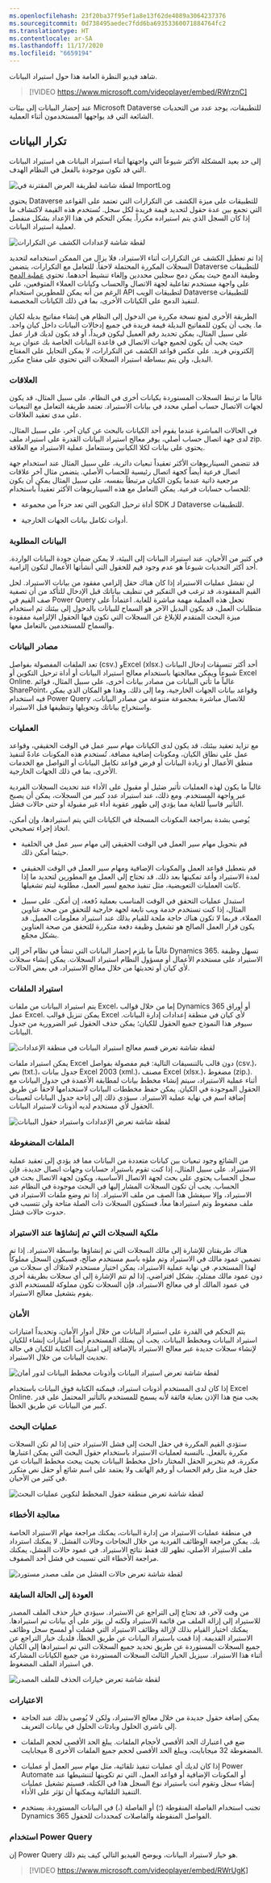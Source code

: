 ```yaml
---
ms.openlocfilehash: 23f20ba37f95ef1a8e13f62de4089a3064237376
ms.sourcegitcommit: 0d738495aedec7fdd6ba69353360071884764fc2
ms.translationtype: HT
ms.contentlocale: ar-SA
ms.lasthandoff: 11/17/2020
ms.locfileid: "6659194"
---
```

شاهد فيديو النظرة العامة هذا حول استيراد البيانات.

> [!VIDEO https://www.microsoft.com/videoplayer/embed/RWrznC]

عند إحضار البيانات إلى بيئات Microsoft Dataverse للتطبيقات، يوجد عدد من التحديات الشائعة التي قد يواجهها المستخدمون أثناء العملية.

## <a name="duplicate-data"></a>تكرار البيانات 

إلى حد بعيد المشكلة الأكثر شيوعاً التي واجهتها أثناء استيراد البيانات هي استيراد البيانات التي قد تكون موجودة بالفعل في النظام الهدف. 

![لقطة شاشة لطريقة العرض المقترنة في ImportLog](../media/T2_CommonDataChallenges_image1.png)

يحتوي Dataverse للتطبيقات على ميزة الكشف عن التكرارات التي تعتمد على القواعد التي تجمع بين عدة حقول لتحديد قيمة فريدة لكل سجل. تُستخدم هذه القيمة لاكتشاف ما إذا كان السجل الذي يتم استيراده مكرراً. يمكن التحكم في هذا الإعداد بشكل منفصل لعملية استيراد البيانات. 

![لقطة شاشة لإعدادات الكشف عن التكرارات](../media/T2_CommonDataChallenges_image2.png)

إذا تم تعطيل الكشف عن التكرارات أثناء الاستيراد، فلا يزال من الممكن استخدامه لتحديد السجلات المكررة المحتملة لاحقاً. للتعامل مع التكرارات، يتضمن Dataverse للتطبيقات وظيفة الدمج حيث يمكن دمج سجلين محددين وإلغاء تنشيط أحدهما. تحتوي [عملية الدمج](https://docs.microsoft.com/dynamics365/customer-engagement/basics/merge-duplicate-records-accounts-contacts-leads) على واجهة مستخدم تفاعلية لجهة الاتصال والحساب وكيانات العملاء المتوقعين، على الرغم من أنه يمكن للمطورين استخدام API لتطبيقات الويب Dataverse للتطبيقات لتنفيذ الدمج على الكيانات الأخرى، بما في ذلك الكيانات المخصصة.

الطريقة الأخرى لمنع نسخة مكررة من الدخول إلى النظام هي إنشاء مفاتيح بديلة لكيان ما. يجب أن يكون للمفاتيح البديلة قيمة فريدة في جميع إدخالات البيانات داخل كيان واحد. على سبيل المثال، يمكن تحديد رقم العميل ليكون فريداً، أو قد يكون لديك قرار عمل حيث يجب أن يكون لجميع جهات الاتصال في قاعدة البيانات الخاصة بك عنوان بريد إلكتروني فريد. على عكس قواعد الكشف عن التكرارات، لا يمكن التحايل على المفتاح البديل، ولن يتم ببساطة استيراد السجلات التي تحتوي على مفتاح مكرر.

### <a name="relationships"></a>العلاقات

غالباً ما ترتبط السجلات المستوردة بكيانات أخرى في النظام. على سبيل المثال، قد يكون لجهات الاتصال حساب أصلي محدد في بيانات الاستيراد. تعتمد طريقة التعامل مع التبعيات على مدى تعقيد العلاقات. 

في الحالات المباشرة عندما يقوم أحد الكيانات بالبحث عن كيان آخر، على سبيل المثال، لدى جهة اتصال حساب أصلي، يوفر معالج استيراد البيانات القدرة على استيراد ملف zip. يحتوي على بيانات لكلا الكيانين وستتعامل عملية الاستيراد مع العلاقة.

قد تتضمن السيناريوهات الأكثر تعقيداً تبعيات دائرية، على سبيل المثال عند استخدام جهة اتصال فرعية أيضاً كجهة اتصال رئيسية للحساب الأصلي. يتضمن مثال آخر علاقات مرجعية ذاتية عندما يكون الكيان مرتبطاً بنفسه، على سبيل المثال يمكن أن يكون للحساب حسابات فرعية. يمكن التعامل مع هذه السيناريوهات الأكثر تعقيداً باستخدام: 

- أداة ترحيل التكوين التي تعد جزءاً من مجموعة SDK لـ Dataverse للتطبيقات.

- أدوات تكامل بيانات الجهات الخارجية.

### <a name="required-data"></a>البيانات المطلوبة

في كثير من الأحيان، عند استيراد البيانات إلى البيئة، لا يمكن ضمان جودة البيانات الواردة. أحد أكثر التحديات شيوعاً هو عدم وجود قيم للحقول التي أنشأتها الأعمال لتكون إلزامية. 

لن تفشل عمليات الاستيراد إذا كان هناك حقل إلزامي مفقود من بيانات الاستيراد. لحل القيم المفقودة، قد ترغب في التفكير في تنظيف بياناتك قبل الإدخال للتأكد من أن تصفية صف القيم في Power Query تجعل هذه العملية مهمة مباشرة للغاية. اعتماداً على متطلبات العمل، قد يكون البديل الآخر هو السماح للبيانات بالدخول إلى بيئتك ثم استخدام ميزة البحث المتقدم للإبلاغ عن السجلات التي تكون فيها الحقول الإلزامية مفقودة والسماح للمستخدمين بالتعامل معها.

### <a name="data-sources"></a>مصادر البيانات

تعد الملفات المفصولة بفواصل (csv.) وExcel ‏(xlsx.) أحد أكثر تنسيقات إدخال البيانات شيوعاً ويمكن معالجتها باستخدام معالج استيراد البيانات أو أداة ترحيل التكوين أو Excel Online. غالباً ما تأتي البيانات من مصادر بيانات أخرى، على سبيل المثال، قوائم SharePoint، وقواعد بيانات الجهات الخارجية، وما إلى ذلك. وهذا هو المكان الذي يمكن فيه استخدام Power Query للاتصال مباشرة بمجموعة متنوعة من مصادر البيانات، واستخراج بياناتك وتحويلها وتنظيفها قبل الاستيراد. 

### <a name="processes"></a>ال‏‏عمليات 

مع تزايد تعقيد بيئتك، قد يكون لدى الكيانات مهام سير عمل في الوقت الحقيقي، وقواعد عمل على نطاق الكيان، ومكونات إضافية مضافة. تُستخدم هذه المكونات عادةً لتنفيذ منطق الأعمال أو زيادة البيانات أو فرض قواعد تكامل البيانات أو التواصل مع الخدمات الأخرى، بما في ذلك الجهات الخارجية.

غالباً ما يكون لهذه العمليات تأثير ضئيل أو مقبول على الأداء عند تحديث السجلات الفردية عبر واجهة المستخدم. ومع ذلك، عند استيراد عدد كبير من السجلات، يمكن أن يصبح التأثير قاسياً للغاية مما يؤدي إلى ظهور عقوبة أداء غير مقبولة أو حتى حالات فشل.

يُوصى بشدة بمراجعة المكونات المسجلة في الكيانات التي يتم استيرادها، وإن أمكن، اتخاذ إجراء تصحيحي.

- قم بتحويل مهام سير العمل في الوقت الحقيقي إلى مهام سير عمل في الخلفية حيثما أمكن ذلك.

- قم بتعطيل قواعد العمل والمكونات الإضافية ومهام سير العمل في الوقت الحقيقي لمدة الاستيراد وأعد تمكينها بعد ذلك. قد تحتاج إلى العمل مع المطورين لتحديد ما إذا كانت العمليات التعويضية، مثل تنفيذ مجمع لسير العمل، مطلوبة ليتم تشغيلها.

- استبدل عمليات التحقق في الوقت المناسب بعملية دُفعة، إن أمكن. على سبيل المثال، إذا كنت تستخدم خدمة ويب تابعة لجهة خارجية للتحقق من صحة عناوين العملاء، فربما لا تكون هناك حاجة ملحة للقيام بذلك عند استيراد معلومات العميل. قد يكون قرار العمل الصالح هو تشغيل وظيفة دفعة متكررة للتحقق من صحة العناوين بشكل مجمّع.

 
غالباً ما يلزم إحضار البيانات التي تنشأ في نظام آخر إلى Dynamics 365. تسهل وظيفة الاستيراد على مستخدم الأعمال أو مسؤول النظام استيراد السجلات. يمكن إنشاء سجلات لأي كيان أو تحديثها من خلال معالج الاستيراد، في بعض الحالات. 

### <a name="importing-files"></a>استيراد الملفات
يتم استيراد البيانات من ملفات Excel، إما من خلال قوالب Dynamics 365 أو أوراق عمل Excel. يمكن تنزيل قوالب Excel لأي كيان في منطقة إعدادات إدارة البيانات. سيوفر هذا النموذج جميع الحقول للكيان؛ يمكن حذف الحقول غير الضرورية من جدول البيانات. 

![لقطة شاشة تعرض قسم معالج استيراد البيانات في منطقة الإعدادات](../media/L3_Data_Import_Wizard_image1.png)

يمكن استيراد ملفات Excel دون قالب بالتنسيقات التالية: قيم مفصولة بفواصل (csv.)، نص (txt.)، جدول بيانات Excel 2003 ‏(xml.)، مصنف Excel ‏(xlsx.)، مضغوط (zip.). أثناء عملية الاستيراد، سيتم إنشاء مخطط بيانات لمطابقة الأعمدة في جدول البيانات مع الحقول الموجودة في الكيان. يمكن حفظ مخططات البيانات لاستخدامها لاحقاً عن طريق إضافة اسم في نهاية عملية الاستيراد. سيؤدي ذلك إلى إتاحة جدول البيانات لتعيينات الحقول لأي مستخدم لديه أذونات لاستيراد البيانات. 

![لقطة شاشة تعرض الإعدادات واستيراد حقول البيانات](../media/L3_Data_Import_Wizard_image2.png)

### <a name="zip-files"></a>الملفات المضغوطة
من الشائع وجود تبعيات بين كيانات متعددة من البيانات مما قد يؤدي إلى تعقيد عملية الاستيراد. على سبيل المثال، إذا كنت تقوم باستيراد حسابات وجهات اتصال جديدة، فإن سجل الحساب يحتوي على بحث لجهة الاتصال الأساسية، ويكون لجهة الاتصال بحث في الحساب. يجب أن تكون السجلات المشار إليها في البحث موجودة في النظام عند الاستيراد، وإلا سيفشل هذا الصف من ملف الاستيراد. إذا تم وضع ملفات الاستيراد في ملف مضغوط وتم استيرادها معاً، فستكون السجلات ذات الصلة متاحة ولن تتسبب في حدوث حالات فشل. 

### <a name="ownership-of-records-created-on-import"></a>ملكية السجلات التي تم إنشاؤها عند الاستيراد
هناك طريقتان للإشارة إلى مالك السجلات التي تم إنشاؤها بواسطة الاستيراد. إذا تم تضمين عمود مالك في الاستيراد وتم ملؤه باسم مستخدم صالح، فسيكون السجل مملوكاً لهذا المستخدم. في نهاية عملية الاستيراد، يمكن اختيار مستخدم لامتلاك أي سجلات من دون عمود مالك ممتلئ. بشكل افتراضي، إذا لم تتم الإشارة إلى أي سجلات بطريقة أخرى في عمود المالك أو في معالج الاستيراد، فإن السجلات تكون مملوكة للمستخدم الذي يقوم بتشغيل معالج الاستيراد. 

### <a name="security"></a>الأمان
يتم التحكم في القدرة على استيراد البيانات من خلال أدوار الأمان، وتحديداً امتيازات استيراد البيانات ومخطط البيانات. يجب أن يمتلك المستخدم أيضاً امتيازات إنشاء للكيان لإنشاء سجلات جديدة عبر معالج الاستيراد بالإضافة إلى امتيازات الكتابة للكيان في حالة تحديث البيانات من خلال الاستيراد. 

![لقطة شاشة تعرض استيراد البيانات وأذونات مخطط البيانات لدور أمان](../media/L3_Data_Import_Wizard_image3.png)

إذا كان لدى المستخدم أذونات استيراد، فيمكنه الكتابة فوق البيانات باستخدام Excel Online. يجب منح هذا الإذن بعناية فائقة لأنه يسمح للمستخدم بالتأثير المحتمل على قدر كبير من البيانات عن طريق الخطأ. 

### <a name="lookups"></a>عمليات البحث
ستؤدي القيم المكررة في حقل البحث إلى فشل الاستيراد حتى إذا لم تكن السجلات مكررة بالفعل. بالنسبة لعمليات الاستيراد باستخدام حقول البحث التي يمكن اعتبارها مكررة، قم بتحرير الحقل المختار داخل مخطط البيانات بحيث يبحث مخطط البيانات عن حقل فريد مثل رقم الحساب أو رقم الهاتف ولا يعتمد على اسم شائع أو حقل نص متكرر في كثير من الأحيان. 

![لقطة شاشة تعرض منطقة حقول المخطط لتكوين عمليات البحث](../media/L3_Data_Import_Wizard_image4.png)

### <a name="error-handing"></a>معالجة الأخطاء 

في منطقة عمليات الاستيراد من إدارة البيانات، يمكنك مراجعة مهام الاستيراد الخاصة بك. يمكن مراجعة الوظائف الفردية من خلال النجاحات وحالات الفشل. لا يمكنك استرداد ملف الاستيراد الأصلي، تظهر لك فقط نتائج الاستيراد. في عمود حالات الفشل، يمكنك مراجعة الأخطاء التي تسببت في فشل أحد الصفوف. 

![لقطة شاشة تعرض حالات الفشل من ملف مصدر مستورد](../media/L3_Data_Import_Wizard_image5.png)

### <a name="rollback"></a>العودة إلى الحالة السابقة

من وقت لآخر، قد تحتاج إلى التراجع عن الاستيراد. سيؤدي خيار حذف الملف المصدر للاستيراد إلى إزالة الملف من قائمة الاستيراد ولكنه لن يؤثر على أي بيانات تم استيرادها. يمكنك اختيار القيام بذلك لإزالة وظائف الاستيراد التي فشلت أو لمسح سجل وظائف الاستيراد القديمة. إذا قمت باستيراد البيانات عن طريق الخطأ، فلديك خيار التراجع عن جميع السجلات المستوردة عن طريق تحديد جميع السجلات التي تم استيرادها إلى الكيان أثناء هذا الاستيراد. سيزيل الخيار الثالث السجلات المستوردة من جميع الكيانات المشاركة في استيراد الملف المضغوط. 

![لقطة شاشة تعرض خيارات الحذف للملف المصدر](../media/L3_Data_Import_Wizard_image6.png)

### <a name="considerations"></a>الاعتبارات
- يمكن إضافة حقول جديدة من خلال معالج الاستيراد، ولكن لا يُوصى بذلك عند الحاجة إلى ناشري الحلول وبادئات الحلول في بيانات التعريف.

- ضع في اعتبارك الحد الأقصى لأحجام الملفات. يبلغ الحد الأقصى لحجم الملفات المضغوطة ‏32 ميجابايت، ويبلغ الحد الأقصى لحجم جميع الملفات الأخرى 8 ميجابايت. 

- إذا كان لديك أي عمليات تنفيذ تلقائية، مثل مهام سير العمل أو عمليات Power Automate أو المكونات الإضافية أو قواعد العمل، التي تم تكوينها لتنشيطها عند إنشاء سجل وتقوم أنت باستيراد نوع السجل هذا في الكتلة، فسيتم تشغيل عمليات التنفيذ التلقائية ويمكنها أن تؤثر على الأداء. 

- تجنب استخدام الفاصلة المنقوطة (؛) أو الفاصلة (،) في البيانات المستوردة. يستخدم Dynamics 365 الفواصل المنقوطة والفاصلات كمحددات للحقول.

### <a name="using-power-query"></a>استخدام Power Query

إن Power Query هو خيار لاستيراد البيانات، ويوضح الفيديو التالي كيف يتم ذلك.

> [!VIDEO https://www.microsoft.com/videoplayer/embed/RWrUgK]

